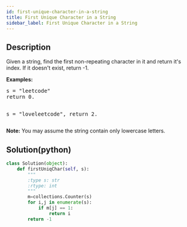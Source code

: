 ```yaml
---
id: first-unique-character-in-a-string
title: First Unique Character in a String
sidebar_label: First Unique Character in a String
---
```

## Description
<div class="description">
<p>
Given a string, find the first non-repeating character in it and return it's index. If it doesn't exist, return -1.
</p>
<p><b>Examples:</b>
<pre>
s = "leetcode"
return 0.

s = "loveleetcode",
return 2.
</pre>
</p>

<p>
<b>Note:</b> You may assume the string contain only lowercase letters.
</p>
</div>

## Solution(python)
```python
class Solution(object):
    def firstUniqChar(self, s):
        """
        :type s: str
        :rtype: int
        """
        m=collections.Counter(s)
        for i,j in enumerate(s):
            if m[j] == 1:
                return i
        return -1
```